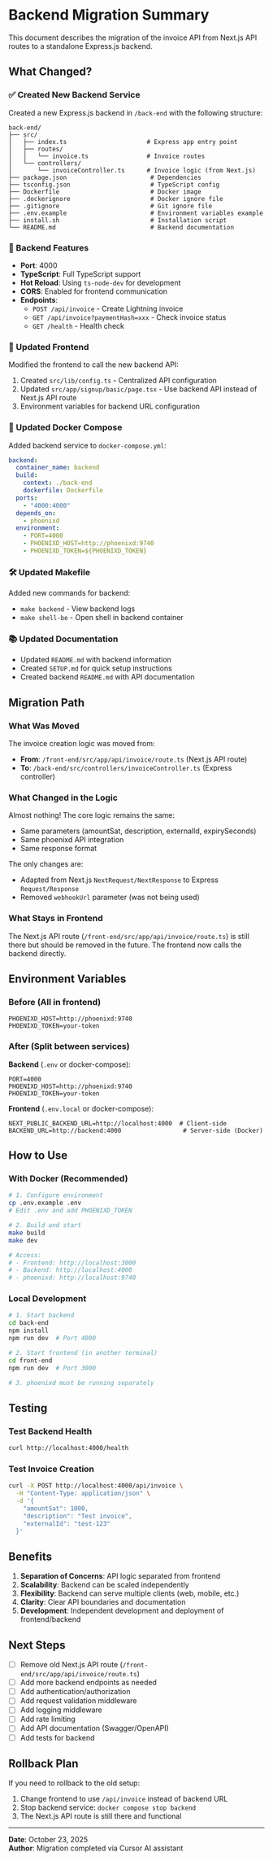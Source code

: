 # Backend Migration Summary

This document describes the migration of the invoice API from Next.js API routes to a standalone Express.js backend.

## What Changed?

### ✅ Created New Backend Service

Created a new Express.js backend in `/back-end` with the following structure:

```
back-end/
├── src/
│   ├── index.ts                      # Express app entry point
│   ├── routes/
│   │   └── invoice.ts                # Invoice routes
│   └── controllers/
│       └── invoiceController.ts      # Invoice logic (from Next.js)
├── package.json                       # Dependencies
├── tsconfig.json                      # TypeScript config
├── Dockerfile                         # Docker image
├── .dockerignore                      # Docker ignore file
├── .gitignore                         # Git ignore file
├── .env.example                       # Environment variables example
├── install.sh                         # Installation script
└── README.md                          # Backend documentation
```

### 📝 Backend Features

- **Port**: 4000
- **TypeScript**: Full TypeScript support
- **Hot Reload**: Using `ts-node-dev` for development
- **CORS**: Enabled for frontend communication
- **Endpoints**:
  - `POST /api/invoice` - Create Lightning invoice
  - `GET /api/invoice?paymentHash=xxx` - Check invoice status
  - `GET /health` - Health check

### 🔄 Updated Frontend

Modified the frontend to call the new backend API:

1. Created `src/lib/config.ts` - Centralized API configuration
2. Updated `src/app/signup/basic/page.tsx` - Use backend API instead of Next.js API route
3. Environment variables for backend URL configuration

### 🐳 Updated Docker Compose

Added backend service to `docker-compose.yml`:

```yaml
backend:
  container_name: backend
  build:
    context: ./back-end
    dockerfile: Dockerfile
  ports:
    - "4000:4000"
  depends_on:
    - phoenixd
  environment:
    - PORT=4000
    - PHOENIXD_HOST=http://phoenixd:9740
    - PHOENIXD_TOKEN=${PHOENIXD_TOKEN}
```

### 🛠️ Updated Makefile

Added new commands for backend:

- `make backend` - View backend logs
- `make shell-be` - Open shell in backend container

### 📚 Updated Documentation

- Updated `README.md` with backend information
- Created `SETUP.md` for quick setup instructions
- Created backend `README.md` with API documentation

## Migration Path

### What Was Moved

The invoice creation logic was moved from:
- **From**: `/front-end/src/app/api/invoice/route.ts` (Next.js API route)
- **To**: `/back-end/src/controllers/invoiceController.ts` (Express controller)

### What Changed in the Logic

Almost nothing! The core logic remains the same:
- Same parameters (amountSat, description, externalId, expirySeconds)
- Same phoenixd API integration
- Same response format

The only changes are:
- Adapted from Next.js `NextRequest/NextResponse` to Express `Request/Response`
- Removed `webhookUrl` parameter (was not being used)

### What Stays in Frontend

The Next.js API route (`/front-end/src/app/api/invoice/route.ts`) is still there but should be removed in the future. The frontend now calls the backend directly.

## Environment Variables

### Before (All in frontend)
```env
PHOENIXD_HOST=http://phoenixd:9740
PHOENIXD_TOKEN=your-token
```

### After (Split between services)

**Backend** (`.env` or docker-compose):
```env
PORT=4000
PHOENIXD_HOST=http://phoenixd:9740
PHOENIXD_TOKEN=your-token
```

**Frontend** (`.env.local` or docker-compose):
```env
NEXT_PUBLIC_BACKEND_URL=http://localhost:4000  # Client-side
BACKEND_URL=http://backend:4000                 # Server-side (Docker)
```

## How to Use

### With Docker (Recommended)

```bash
# 1. Configure environment
cp .env.example .env
# Edit .env and add PHOENIXD_TOKEN

# 2. Build and start
make build
make dev

# Access:
# - Frontend: http://localhost:3000
# - Backend: http://localhost:4000
# - phoenixd: http://localhost:9740
```

### Local Development

```bash
# 1. Start backend
cd back-end
npm install
npm run dev  # Port 4000

# 2. Start frontend (in another terminal)
cd front-end
npm run dev  # Port 3000

# 3. phoenixd must be running separately
```

## Testing

### Test Backend Health
```bash
curl http://localhost:4000/health
```

### Test Invoice Creation
```bash
curl -X POST http://localhost:4000/api/invoice \
  -H "Content-Type: application/json" \
  -d '{
    "amountSat": 1000,
    "description": "Test invoice",
    "externalId": "test-123"
  }'
```

## Benefits

1. **Separation of Concerns**: API logic separated from frontend
2. **Scalability**: Backend can be scaled independently
3. **Flexibility**: Backend can serve multiple clients (web, mobile, etc.)
4. **Clarity**: Clear API boundaries and documentation
5. **Development**: Independent development and deployment of frontend/backend

## Next Steps

- [ ] Remove old Next.js API route (`/front-end/src/app/api/invoice/route.ts`)
- [ ] Add more backend endpoints as needed
- [ ] Add authentication/authorization
- [ ] Add request validation middleware
- [ ] Add logging middleware
- [ ] Add rate limiting
- [ ] Add API documentation (Swagger/OpenAPI)
- [ ] Add tests for backend

## Rollback Plan

If you need to rollback to the old setup:

1. Change frontend to use `/api/invoice` instead of backend URL
2. Stop backend service: `docker compose stop backend`
3. The Next.js API route is still there and functional

---

**Date**: October 23, 2025  
**Author**: Migration completed via Cursor AI assistant

